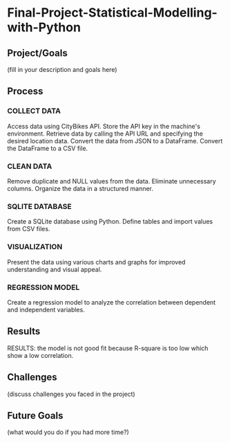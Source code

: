 # Final-Project-Statistical-Modelling-with-Python

## Project/Goals
(fill in your description and goals here)

## Process
### COLLECT DATA
Access data using CityBikes API.
Store the API key in the machine's environment.
Retrieve data by calling the API URL and specifying the desired location data.
Convert the data from JSON to a DataFrame.
Convert the DataFrame to a CSV file.
### CLEAN DATA
Remove duplicate and NULL values from the data.
Eliminate unnecessary columns.
Organize the data in a structured manner.
### SQLITE DATABASE
Create a SQLite database using Python.
Define tables and import values from CSV files.
### VISUALIZATION
Present the data using various charts and graphs for improved understanding and visual appeal.
### REGRESSION MODEL
Create a regression model to analyze the correlation between dependent and independent variables.

## Results
RESULTS: the model is not good fit because R-square is too low which show a low correlation.

## Challenges 
(discuss challenges you faced in the project)

## Future Goals
(what would you do if you had more time?)
